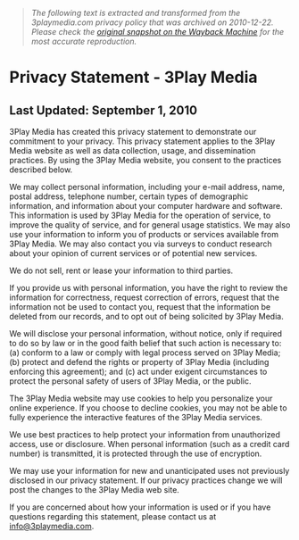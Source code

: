 > *The following text is extracted and transformed from the 3playmedia.com privacy policy that was archived on 2010-12-22. Please check the [original snapshot on the Wayback Machine](https://web.archive.org/web/20101222041556id_/http%3A//www.3playmedia.com/privacy) for the most accurate reproduction.*

# Privacy Statement - 3Play Media

## Last Updated: September 1, 2010

3Play Media has created this privacy statement to demonstrate our commitment to your privacy. This privacy statement applies to the 3Play Media website as well as data collection, usage, and dissemination practices. By using the 3Play Media website, you consent to the practices described below.

We may collect personal information, including your e-mail address, name, postal address, telephone number, certain types of demographic information, and information about your computer hardware and software. This information is used by 3Play Media for the operation of service, to improve the quality of service, and for general usage statistics. We may also use your information to inform you of products or services available from 3Play Media. We may also contact you via surveys to conduct research about your opinion of current services or of potential new services.

We do not sell, rent or lease your information to third parties. 

If you provide us with personal information, you have the right to review the information for correctness, request correction of errors, request that the information not be used to contact you, request that the information be deleted from our records, and to opt out of being solicited by 3Play Media.

We will disclose your personal information, without notice, only if required to do so by law or in the good faith belief that such action is necessary to: (a) conform to a law or comply with legal process served on 3Play Media; (b) protect and defend the rights or property of 3Play Media (including enforcing this agreement); and (c) act under exigent circumstances to protect the personal safety of users of 3Play Media, or the public.

The 3Play Media website may use cookies to help you personalize your online experience. If you choose to decline cookies, you may not be able to fully experience the interactive features of the 3Play Media services.

We use best practices to help protect your information from unauthorized access, use or disclosure. When personal information (such as a credit card number) is transmitted, it is protected through the use of encryption.

We may use your information for new and unanticipated uses not previously disclosed in our privacy statement. If our privacy practices change we will post the changes to the 3Play Media web site. 

If you are concerned about how your information is used or if you have questions regarding this statement, please contact us at info@3playmedia.com. 
